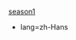 [season1](https://github.com/ninghao/webapp-season1-pages/blob/master/app/index.html)

- lang=zh-Hans
